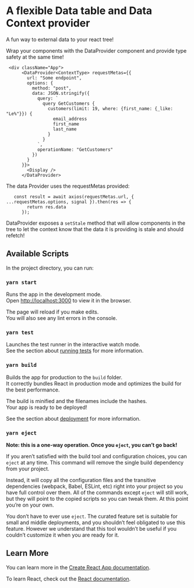 # A flexible Data table and Data Context provider

A fun way to external data to your react tree!

Wrap your components with the DataProvider component and provide type safety at the same time!
```
 <div className="App">
      <DataProvider<ContextType> requestMetas={{
        url: "Some endpoint",
        options: {
          method: "post",
          data: JSON.stringify({
            query: `
              query GetCustomers {
                customers(limit: 19, where: {first_name: {_like: "Le%"}}) {
                  email_address
                  first_name
                  last_name
                }
              }
            `,
            operationName: "GetCustomers"
          })
        }
      }}>
        <Display />
      </DataProvider>
```

The data Provider uses the requestMetas provided: 

```
   const result = await axios(requestMetas.url, { ...requestMetas.options, signal }).then(res => {
        return res.data
      });
```

DataProvider exposes a `setStale` method that will allow components in the tree to let the context know
that the data it is providing is stale and should refetch! 


## Available Scripts

In the project directory, you can run:

### `yarn start`

Runs the app in the development mode.\
Open [http://localhost:3000](http://localhost:3000) to view it in the browser.

The page will reload if you make edits.\
You will also see any lint errors in the console.

### `yarn test`

Launches the test runner in the interactive watch mode.\
See the section about [running tests](https://facebook.github.io/create-react-app/docs/running-tests) for more information.

### `yarn build`

Builds the app for production to the `build` folder.\
It correctly bundles React in production mode and optimizes the build for the best performance.

The build is minified and the filenames include the hashes.\
Your app is ready to be deployed!

See the section about [deployment](https://facebook.github.io/create-react-app/docs/deployment) for more information.

### `yarn eject`

**Note: this is a one-way operation. Once you `eject`, you can’t go back!**

If you aren’t satisfied with the build tool and configuration choices, you can `eject` at any time. This command will remove the single build dependency from your project.

Instead, it will copy all the configuration files and the transitive dependencies (webpack, Babel, ESLint, etc) right into your project so you have full control over them. All of the commands except `eject` will still work, but they will point to the copied scripts so you can tweak them. At this point you’re on your own.

You don’t have to ever use `eject`. The curated feature set is suitable for small and middle deployments, and you shouldn’t feel obligated to use this feature. However we understand that this tool wouldn’t be useful if you couldn’t customize it when you are ready for it.

## Learn More

You can learn more in the [Create React App documentation](https://facebook.github.io/create-react-app/docs/getting-started).

To learn React, check out the [React documentation](https://reactjs.org/).
